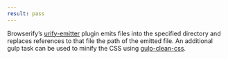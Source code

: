 ```yaml
---
result: pass
---
```


Browserify’s [urify-emitter](https://github.com/mattdesl/urify-emitter) plugin emits files into the specified directory and replaces references to that file the path of the emitted file. An additional gulp task can be used to minify the CSS using [gulp-clean-css](https://github.com/scniro/gulp-clean-css).

